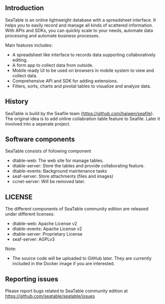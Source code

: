 ## Introduction

SeaTable is an online lightweight database with a spreadsheet interface. It helps you to easily record and manage all kinds of scattered information. With APIs and SDKs, you can quickly scale to your needs, automate data processing and automate business processes.

Main features includes:

* A spreadsheet like interface to records data supporting collaboratively editing.
* A form app to collect data from outside.
* Mobile ready UI to be used on browsers in mobile system to view and collect data.
* Comprehensive API and SDK for adding extensions.
* Filters, sorts, charts and pivotal tables to visualize and analyze data.

## History

SeaTable is build by the Seafile team (https://github.com/haiwen/seafile). The original idea is to add online collabration table feature to Seafile. Later it involved into a seperate project.

## Software components

SeaTable consists of following component

* dtable-web: The web site for manage tables.
* dtable-server: Store the tables and provide collaborating feature.
* dtable-events: Background maintenance tasks
* seaf-server: Store attachments (files and images)
* ccnet-server: Will be removed later.

## LICENSE

The different components of SeaTable community edition are released under different licenses:

* dtable-web: Apache License v2
* dtable-events: Apache License v2
* dtable-server: Proprietary License
* seaf-server: AGPLv3

Note:

* The source code will be uploaded to GitHub later. They are currently included in the Docker image if you are interested.

## Reporting issues

Please report bugs related to SeaTable community edition at https://github.com/seatable/seatable/issues
